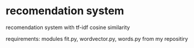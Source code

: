 # recomendation system

 recomendation system with tf-idf cosine similarity 
 
 requirements: modules fit.py, wordvector.py, words.py from my repositiry
